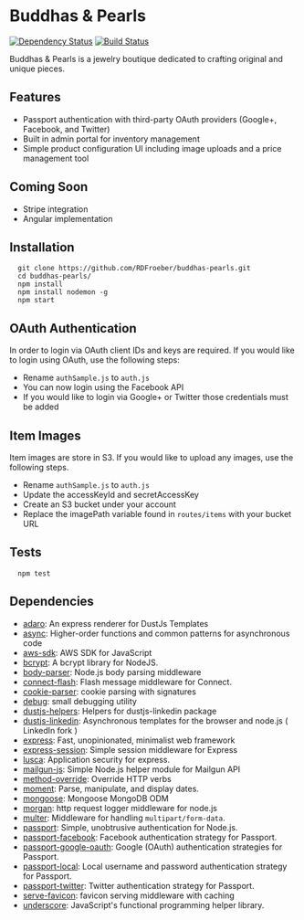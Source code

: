 # Buddhas & Pearls

[![Dependency Status](https://david-dm.org/RDFroeber/buddhas-pearls.svg)](https://david-dm.org/RDFroeber/buddhas-pearls)
[![Build Status](https://travis-ci.org/RDFroeber/buddhas-pearls.svg?branch=master)](https://travis-ci.org/RDFroeber/buddhas-pearls)

Buddhas & Pearls is a jewelry boutique dedicated to crafting original and unique pieces.

## Features

* Passport authentication with third-party OAuth providers (Google+, Facebook, and Twitter)
* Built in admin portal for inventory management
* Simple product configuration UI including image uploads and a price management tool

## Coming Soon

* Stripe integration
* Angular implementation

## Installation

```
  git clone https://github.com/RDFroeber/buddhas-pearls.git
  cd buddhas-pearls/
  npm install
  npm install nodemon -g
  npm start
```

## OAuth Authentication

In order to login via OAuth client IDs and keys are required. If you would like to login using OAuth, use the following steps:

* Rename `authSample.js` to `auth.js`
* You can now login using the Facebook API
* If you would like to login via Google+ or Twitter those credentials must be added

## Item Images

Item images are store in S3. If you would like to upload any images, use the following steps.

* Rename `authSample.js` to `auth.js`
* Update the accessKeyId and secretAccessKey
* Create an S3 bucket under your account
* Replace the imagePath variable found in `routes/items` with your bucket URL

## Tests

```
  npm test
```

## Dependencies

- [adaro](https://github.com/krakenjs/adaro): An express renderer for DustJs Templates
- [async](https://github.com/caolan/async): Higher-order functions and common patterns for asynchronous code
- [aws-sdk](https://github.com/aws/aws-sdk-js): AWS SDK for JavaScript
- [bcrypt](https://github.com/ncb000gt/node.bcrypt.js): A bcrypt library for NodeJS.
- [body-parser](https://github.com/expressjs/body-parser): Node.js body parsing middleware
- [connect-flash](https://github.com/jaredhanson/connect-flash): Flash message middleware for Connect.
- [cookie-parser](https://github.com/expressjs/cookie-parser): cookie parsing with signatures
- [debug](https://github.com/visionmedia/debug): small debugging utility
- [dustjs-helpers](https://github.com/linkedin/dustjs-helpers): Helpers for dustjs-linkedin package
- [dustjs-linkedin](https://github.com/linkedin/dustjs): Asynchronous templates for the browser and node.js ( LinkedIn fork )
- [express](https://github.com/strongloop/express): Fast, unopinionated, minimalist web framework
- [express-session](https://github.com/expressjs/session): Simple session middleware for Express
- [lusca](https://github.com/krakenjs/lusca): Application security for express.
- [mailgun-js](https://github.com/1lobby/mailgun-js): Simple Node.js helper module for Mailgun API
- [method-override](https://github.com/expressjs/method-override): Override HTTP verbs
- [moment](https://github.com/moment/moment): Parse, manipulate, and display dates.
- [mongoose](https://github.com/LearnBoost/mongoose): Mongoose MongoDB ODM
- [morgan](https://github.com/expressjs/morgan): http request logger middleware for node.js
- [multer](https://github.com/expressjs/multer): Middleware for handling `multipart/form-data`.
- [passport](https://github.com/jaredhanson/passport): Simple, unobtrusive authentication for Node.js.
- [passport-facebook](https://github.com/jaredhanson/passport-facebook): Facebook authentication strategy for Passport.
- [passport-google-oauth](https://github.com/jaredhanson/passport-google-oauth): Google (OAuth) authentication strategies for Passport.
- [passport-local](https://github.com/jaredhanson/passport-local): Local username and password authentication strategy for Passport.
- [passport-twitter](https://github.com/jaredhanson/passport-twitter): Twitter authentication strategy for Passport.
- [serve-favicon](https://github.com/expressjs/serve-favicon): favicon serving middleware with caching
- [underscore](https://github.com/jashkenas/underscore): JavaScript&#39;s functional programming helper library.

